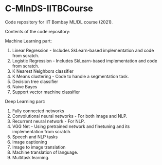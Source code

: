 # C-MInDS-IITBCourse
Code repository for IIT Bombay ML/DL course (2021).

Contents of the code repository:

Machine Learning part:

1. Linear Regression -  Includes SkLearn-based implementation and code from scratch.
2. Logistic Regression - Includes SkLearn-based implementation and code from scratch.
3. K Nearest Neighbors classifier 
4. K Means clustering - Code to handle a segmentation task. 
5. Decision tree classifier
6. Naive Bayes
7. Support vector machine classifier


Deep Learning part:

1. Fully connected networks
2.  Convolutional neural networks - For both image and NLP.
3.  Recurrent neural network - For NLP.
4.  VGG Net - Using pretrained network and finetuning and its implementation from scratch.
5.  Speech and NLP tasks
6.  Image captioning
7.  Image to image translation
8.  Machine translation of language.
9.  Multitask learning.

